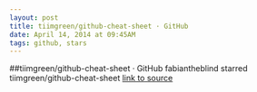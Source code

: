 ```yaml
---
layout: post
title: tiimgreen/github-cheat-sheet · GitHub
date: April 14, 2014 at 09:45AM
tags: github, stars
---
```

##tiimgreen/github-cheat-sheet · GitHub
fabiantheblind starred tiimgreen/github-cheat-sheet
[link to source](http://ift.tt/1jAyx1r) 
